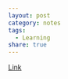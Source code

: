 ```yaml
---
layout: post
category: notes
tags:
  - Learning
share: true
---
```

<a href="https://nathanpeck.com/things-learned-from-six-years-developer-advocacy/" target="_blank">Link</a>